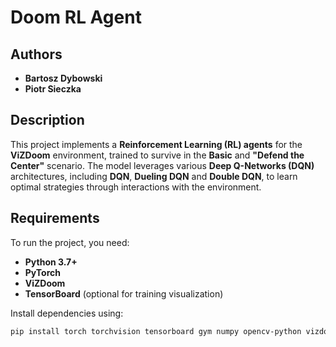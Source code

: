 # Doom RL Agent

## Authors  
- **Bartosz Dybowski**
- **Piotr Sieczka**  

## Description  
This project implements a **Reinforcement Learning (RL) agents** for the **ViZDoom** environment, trained to survive in the **Basic** and **"Defend the Center"** scenario. The model leverages various **Deep Q-Networks (DQN)** architectures, including **DQN**, **Dueling DQN** and **Double DQN**, to learn optimal strategies through interactions with the environment.

## Requirements  
To run the project, you need:  
- **Python 3.7+**  
- **PyTorch**  
- **ViZDoom**  
- **TensorBoard** (optional for training visualization)  

Install dependencies using:  
```bash
pip install torch torchvision tensorboard gym numpy opencv-python vizdoom
